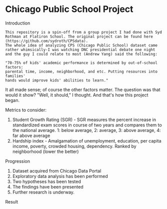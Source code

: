 # Chicago Public School Project

Introduction

    This repository is a spin-off from a group project I had done with Syd Rothman at Flatiron School. The original project can be found here (https://github.com/sydroth/CPSdata). 
    The whole idea of analyzing CPS (Chicago Public School) dataset came rather whimsically-I was watching DNC presidential debate one night and the guy I could relate to most (Andrew Yang) said the following:
    
    "70-75% of kids' academic performance is determined by out-of-school factors: 
    parental time, income, neighborhood, and etc. Putting resources into families' 
    hands would improve kids' abilities to learn."
    
It all made sense; of course the other factors matter. The question was that would it show? "Well, it should," I thought. And that's how this project began.

Metrics to consider:
  1. Student Growth Rating (SGR)
    - SGR measures the percent increase in standardized exam scores in course of two years and compares them to the national average. 1: below average, 2: average, 3: above average, 4: far above average
  2. Hardship index
    - Amalgamation of unemployment, education, per capita income, poverty, crowded housing, dependency. Ranked by neighborhood (lower the better)
  
Progression
  1. Dataset acquired from Chicago Data Portal
  2. Exploratory data analysis has been performed
  3. Two hypotheses has been tested
  4. The findings have been presented
  5. Further research is underway. 

Result
